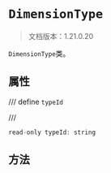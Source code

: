 # `DimensionType`

> 文档版本：1.21.0.20

`DimensionType`类。

## 属性

/// define
`typeId`


///

```js
read-only typeId: string
```


## 方法
